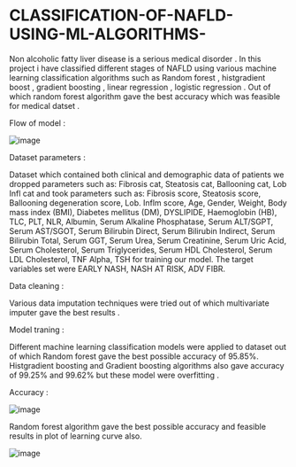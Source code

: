 # CLASSIFICATION-OF-NAFLD-USING-ML-ALGORITHMS-
Non alcoholic fatty liver disease is a serious medical disorder . In this project i have classified different stages of NAFLD using various machine learning classification algorithms such as Random forest , histgradient boost , gradient boosting , linear regression , logistic regression . Out of which random forest algorithm gave the best accuracy which was feasible for medical datset . 

Flow of model :

![image](https://github.com/KULTHEOM/CLASSIFICATION-OF-NAFLD-USING-ML-ALGORITHMS-/assets/142748736/ba8fea84-fd4d-4d59-a664-e9290c3ce710)


Dataset parameters :

Dataset which contained both clinical and demographic data of patients we dropped parameters such as: Fibrosis cat, Steatosis cat, Ballooning cat, Lob Infl cat and took parameters such as: Fibrosis score, Steatosis score, Ballooning degeneration score, Lob. Inflm score, Age, Gender, Weight, Body mass index (BMI), Diabetes mellitus (DM), DYSLIPIDE, Haemoglobin (HB), TLC, PLT, NLR, Albumin, Serum Alkaline Phosphatase, Serum ALT/SGPT, Serum AST/SGOT, Serum Bilirubin Direct, Serum Bilirubin Indirect, Serum Bilirubin Total, Serum GGT, Serum Urea, Serum Creatinine, Serum Uric Acid, Serum Cholesterol, Serum Triglycerides, Serum HDL Cholesterol, Serum LDL Cholesterol, TNF Alpha, TSH for training our model. The target variables set were EARLY NASH, NASH AT RISK, ADV FIBR. 


Data cleaning :

Various data imputation techniques were tried out of which multivariate imputer gave the best results .

Model traning :

Different machine learning classification models were applied to dataset out of which Random forest gave the best possible accuracy of 95.85%. Histgradient boosting and Gradient boosting algorithms also gave accuracy of 99.25% and 99.62% but these model were overfitting . 

Accuracy :

![image](https://github.com/KULTHEOM/CLASSIFICATION-OF-NAFLD-USING-ML-ALGORITHMS-/assets/142748736/d04da771-a710-40f7-9605-ec19a8a1c941)


Random forest algorithm gave the best possible accuracy and feasible results in plot of learning curve also. 

![image](https://github.com/KULTHEOM/CLASSIFICATION-OF-NAFLD-USING-ML-ALGORITHMS-/assets/142748736/43a1ea67-a678-4031-817f-3e510826a423)









